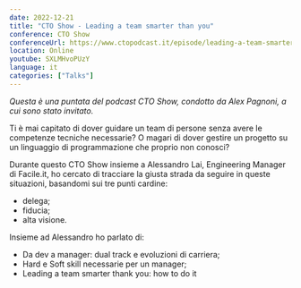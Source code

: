 ```yaml
---
date: 2022-12-21
title: "CTO Show - Leading a team smarter than you"
conference: CTO Show
conferenceUrl: https://www.ctopodcast.it/episode/leading-a-team-smarter-than-you-cto-show-087-con-alessandro-lai-facile-it
location: Online
youtube: SXLMHvoPUzY
language: it
categories: ["Talks"]
---
```

*Questa è una puntata del podcast CTO Show, condotto da Alex Pagnoni, a cui sono stato invitato.*
<br/>
                                                          
Ti è mai capitato di dover guidare un team di persone senza avere le competenze tecniche necessarie?
O magari di dover gestire un progetto su un linguaggio di programmazione che proprio non conosci?
<!--more-->

Durante questo CTO Show insieme a Alessandro Lai, Engineering Manager di Facile.it, ho cercato di tracciare la giusta strada da seguire in queste situazioni, basandomi sui tre punti cardine:
- delega;
- fiducia;
- alta visione.

Insieme ad Alessandro ho parlato di:
 * Da dev a manager: dual track e evoluzioni di carriera;
 * Hard e Soft skill necessarie per un manager;
 * Leading a team smarter thank you: how to do it
